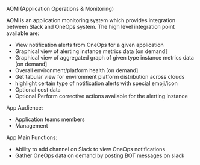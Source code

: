 AOM (Application Operations & Monitoring)

AOM is an application monitoring system which provides integration between Slack and OneOps system. The high level integration point available are:
- View notification alerts from OneOps for a given application
- Graphical view of alerting instance metrics data [on demand]
- Graphical view of aggregated graph of given type instance metrics data [on demand]
- Overall environment/platform health [on demand]
- Get tabular view for environment platform distribution across clouds
- highlight certain type of notification alerts with special emoji/icon
- Optional cost data
- Optional Perform corrective actions available for the alerting instance

App	Audience:
- Application teams members
- Management

App	Main Functions:
- Ability to add channel on Slack to view OneOps notifications
- Gather OneOps data on demand by posting BOT messages on slack
